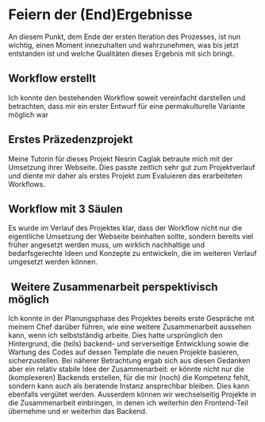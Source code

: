 # Feiern der (End)Ergebnisse

An diesem Punkt, dem Ende der ersten Iteration des Prozesses, ist nun wichtig, einen Moment innezuhalten und wahrzunehmen, was bis jetzt entstanden ist und welche Qualitäten dieses Ergebnis mit sich bringt.

## Workflow erstellt

Ich konnte den bestehenden Workflow soweit vereinfacht darstellen und betrachten, dass mir ein erster Entwurf für eine permakulturelle Variante möglich war

## Erstes Präzedenzprojekt

Meine Tutorin für dieses Projekt Nesrin Caglak betraute  mich mit der Umsetzung ihrer Webseite. Dies passte zeitlich sehr gut zum Projektverlauf und diente mir daher als erstes Projekt zum Evaluieren des erarbeiteten Workflows.

## Workflow mit 3 Säulen

Es wurde im Verlauf des Projektes klar, dass der Workflow nicht nur die eigentliche Umsetzung der Webseite beinhalten sollte, sondern bereits viel früher angesetzt werden muss, um wirklich nachhaltige und bedarfsgerechte Ideen und Konzepte zu entwickeln, die im weiteren Verlauf umgesetzt werden können.

##  Weitere Zusammenarbeit perspektivisch möglich

Ich konnte in der Planungsphase des Projektes bereits erste Gespräche mit meinem Chef darüber führen, wie eine weitere Zusammenarbeit aussehen kann, wenn ich selbstständig arbeite. Dies hatte ursprünglich den Hintergrund, die (teils) backend- und serverseitige Entwicklung sowie die Wartung des Codes auf dessen Template die neuen Projekte basieren, sicherzustellen. Bei näherer Betrachtung ergab sich aus diesen Gedanken aber ein relativ stabile Idee der Zusammenarbeit: er könnte nicht nur die (komplexeren) Backends erstellen, für die mir (noch) die Kompetenz fehlt, sondern kann auch als beratende Instanz ansprechbar bleiben. Dies kann ebenfalls vergütet werden. Ausserdem können wir wechselseitig Projekte in die Zusammenarbeit einbringen, in denen ich weiterhin den Frontend-Teil übernehme und er weiterhin das Backend.
